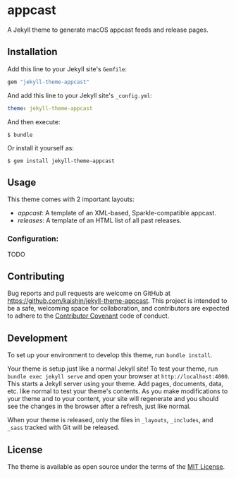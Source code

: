 # appcast

A Jekyll theme to generate macOS appcast feeds and release pages.

## Installation

Add this line to your Jekyll site's `Gemfile`:

```ruby
gem "jekyll-theme-appcast"
```

And add this line to your Jekyll site's `_config.yml`:

```yaml
theme: jekyll-theme-appcast
```

And then execute:

    $ bundle

Or install it yourself as:

    $ gem install jekyll-theme-appcast

## Usage

This theme comes with 2 important layouts:

- *appcast*: A template of an XML-based, Sparkle-compatible appcast.
- *releases*: A template of an HTML list of all past releases.

### Configuration:

TODO

## Contributing

Bug reports and pull requests are welcome on GitHub at https://github.com/kaishin/jekyll-theme-appcast. This project is intended to be a safe, welcoming space for collaboration, and contributors are expected to adhere to the [Contributor Covenant](http://contributor-covenant.org) code of conduct.

## Development

To set up your environment to develop this theme, run `bundle install`.

Your theme is setup just like a normal Jekyll site! To test your theme, run `bundle exec jekyll serve` and open your browser at `http://localhost:4000`. This starts a Jekyll server using your theme. Add pages, documents, data, etc. like normal to test your theme's contents. As you make modifications to your theme and to your content, your site will regenerate and you should see the changes in the browser after a refresh, just like normal.

When your theme is released, only the files in `_layouts`, `_includes`, and `_sass` tracked with Git will be released.

## License

The theme is available as open source under the terms of the [MIT License](https://opensource.org/licenses/MIT).

